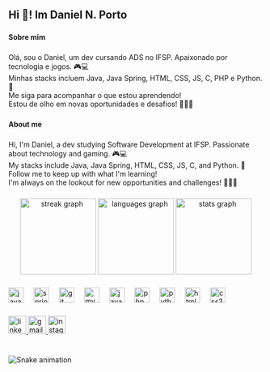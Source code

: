 <h2 align="left">Hi 👋! Im Daniel N. Porto</h2>

###

<h4 align="left">Sobre mim</h4>

###

<p align="left">Olá, sou o Daniel, um dev cursando ADS no IFSP. Apaixonado por tecnologia e jogos. 🎮💻<br>Minhas stacks incluem Java, Java Spring, HTML, CSS, JS, C, PHP e Python. 🚀<br>Me siga para acompanhar o que estou aprendendo!<br>Estou de olho em novas oportunidades e desafios! 👨‍💻👀</p>

###

<h4 align="left">About me</h4>

###

<p align="left">Hi, I'm Daniel, a dev studying Software Development at IFSP. Passionate about technology and gaming. 🎮💻<br>My stacks include Java, Java Spring, HTML, CSS, JS, C, and Python. 🚀<br>Follow me to keep up with what I'm learning!<br>I'm always on the lookout for new opportunities and challenges! 👨‍💻👀</p>

###

<div align="center">
  <img src="https://streak-stats.demolab.com?user=danielnporto&locale=en&mode=daily&theme=noctis_minimus&hide_border=false&border_radius=5&date_format=j/n%5B/Y%5D" height="150" alt="streak graph"  />
  <img src="https://github-readme-stats.vercel.app/api/top-langs?username=danielnporto&locale=en&hide_title=false&layout=compact&card_width=320&langs_count=6&theme=noctis_minimus&hide_border=false" height="150" alt="languages graph"  />
  <img src="https://github-readme-stats.vercel.app/api?username=danielnporto&hide_title=false&hide_rank=false&show_icons=true&include_all_commits=false&count_private=true&disable_animations=false&theme=noctis_minimus&locale=en&hide_border=false" height="150" alt="stats graph"  />
</div>

###

<div align="left">
  <img src="https://cdn.jsdelivr.net/gh/devicons/devicon/icons/java/java-original.svg" height="30" alt="java logo"  />
  <img width="12" />
  <img src="https://cdn.jsdelivr.net/gh/devicons/devicon/icons/spring/spring-original-wordmark.svg" height="30" alt="spring logo"  />
  <img width="12" />
  <img src="https://cdn.jsdelivr.net/gh/devicons/devicon/icons/git/git-original.svg" height="30" alt="git logo"  />
  <img width="12" />
  <img src="https://cdn.jsdelivr.net/gh/devicons/devicon/icons/mysql/mysql-original.svg" height="30" alt="mysql logo"  />
  <img width="12" />
  <img src="https://cdn.jsdelivr.net/gh/devicons/devicon/icons/javascript/javascript-original.svg" height="30" alt="javascript logo"  />
  <img width="12" />
  <img src="https://cdn.jsdelivr.net/gh/devicons/devicon/icons/php/php-original.svg" height="30" alt="php logo"  />
  <img width="12" />
  <img src="https://cdn.jsdelivr.net/gh/devicons/devicon/icons/python/python-original.svg" height="30" alt="python logo"  />
  <img width="12" />
  <img src="https://cdn.jsdelivr.net/gh/devicons/devicon/icons/html5/html5-original.svg" height="30" alt="html5 logo"  />
  <img width="12" />
  <img src="https://cdn.jsdelivr.net/gh/devicons/devicon/icons/css3/css3-original.svg" height="30" alt="css3 logo"  />
</div>

###

<div align="left">
  <a href="https://www.linkedin.com/in/danielnporto/" target="_blank">
    <img src="https://img.shields.io/static/v1?message=LinkedIn&logo=linkedin&label=&color=0077B5&logoColor=white&labelColor=&style=for-the-badge" height="35" alt="linkedin logo"  />
  </a>
  <a href="danielnporto10@gmail.com" target="_blank">
    <img src="https://img.shields.io/static/v1?message=Gmail&logo=gmail&label=&color=FFFAFA&logoColor=Black&labelColor=&style=for-the-badge" height="35" alt="gmail logo"  />
  </a>
  <a href="https://www.instagram.com/danielnporto/" target="_blank">
    <img src="https://img.shields.io/static/v1?message=Instagram&logo=instagram&label=&color=FFFAFA&logoColor=black&labelColor=&style=for-the-badge" height="35" alt="instagram logo"  />
  </a>
</div>

###

<br clear="both">

<img src="https://raw.githubusercontent.com/danielnporto/danielnporto/output/snake.svg" alt="Snake animation" />

###

